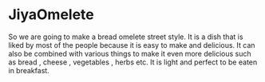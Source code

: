 # JiyaOmelete
So we are going to make a bread omelete street style.
It is a dish that is liked by most of the people because it is easy to make and delicious. It can also be combined with various things to make it even more delicious such as bread , cheese , vegetables , herbs etc. It is light and perfect to be eaten in breakfast.
